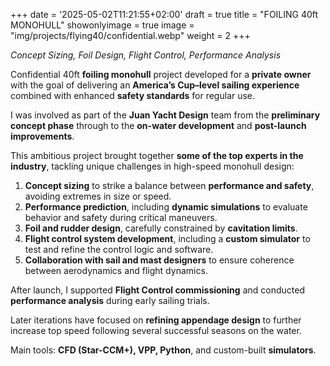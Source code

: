 +++
date = '2025-05-02T11:21:55+02:00'
draft = true
title = "FOILING 40ft MONOHULL"
showonlyimage = true
image = "img/projects/flying40/confidential.webp"
weight = 2
+++

*Concept Sizing, Foil Design, Flight Control, Performance Analysis*

<!--more-->

Confidential 40ft **foiling monohull** project developed for a **private owner** with the goal of delivering an **America’s Cup–level sailing experience** combined with enhanced **safety standards** for regular use.

I was involved as part of the **Juan Yacht Design** team from the **preliminary concept phase** through to the **on-water development** and **post-launch improvements**.

This ambitious project brought together **some of the top experts in the industry**, tackling unique challenges in high-speed monohull design:

1. **Concept sizing** to strike a balance between **performance and safety**, avoiding extremes in size or speed.
2. **Performance prediction**, including **dynamic simulations** to evaluate behavior and safety during critical maneuvers.
3. **Foil and rudder design**, carefully constrained by **cavitation limits**.
4. **Flight control system development**, including a **custom simulator** to test and refine the control logic and software.
5. **Collaboration with sail and mast designers** to ensure coherence between aerodynamics and flight dynamics.

After launch, I supported **Flight Control commissioning** and conducted **performance analysis** during early sailing trials.

Later iterations have focused on **refining appendage design** to further increase top speed following several successful seasons on the water.

Main tools: **CFD (Star-CCM+), VPP, Python**, and custom-built **simulators**.
